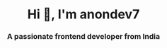 <h1 align="center">Hi 👋, I'm anondev7</h1>
<h3 align="center">A passionate frontend developer from India</h3>

